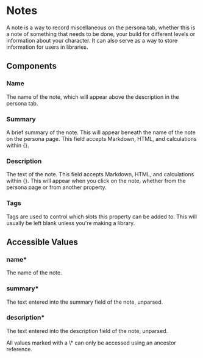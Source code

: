 # Notes

A note is a way to record miscellaneous on the persona tab, whether this is a note of something that needs to be done, your build for different levels or information about your character. It can also serve as a way to store information for users in libraries.

## Components

### Name

The name of the note, which will appear above the description in the persona tab.

### Summary

A brief summary of the note. This will appear beneath the name of the note on the persona page. This field accepts Markdown, HTML, and calculations within {}.

### Description

The text of the note. This field accepts Markdown, HTML, and calculations within {}. This will appear when you click on the note, whether from the persona page or from another property.

### Tags

Tags are used to control which slots this property can be added to. This will usually be left blank unless you're making a library.

## Accessible Values

### name\*

The name of the note.

### summary\*

The text entered into the summary field of the note, unparsed.

### description\*

The text entered into the description field of the note, unparsed.

<p class="hint warning">
All values marked with a \* can only be accessed using an ancestor reference.
</p>

